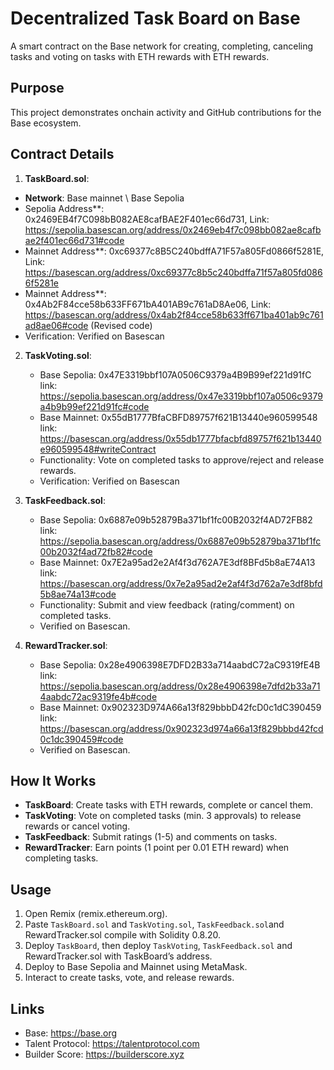 # Decentralized Task Board on Base

A smart contract on the Base network for creating, completing, canceling tasks and voting on tasks with ETH rewards with ETH rewards.

## Purpose
This project demonstrates onchain activity and GitHub contributions for the Base ecosystem.

## Contract Details
1. **TaskBoard.sol**:
- **Network**: Base mainnet \ Base Sepolia
- Sepolia Address**: 0x2469EB4f7C098bB082AE8cafBAE2F401ec66d731, Link: https://sepolia.basescan.org/address/0x2469eb4f7c098bb082ae8cafbae2f401ec66d731#code
- Mainnet Address**: 0xc69377c8B5C240bdffA71F57a805Fd0866f5281E, Link: https://basescan.org/address/0xc69377c8b5c240bdffa71f57a805fd0866f5281e
- Mainnet Address**: 0x4Ab2F84cce58b633FF671bA401AB9c761aD8Ae06, Link: https://basescan.org/address/0x4ab2f84cce58b633ff671ba401ab9c761ad8ae06#code  (Revised code)
- Verification: Verified on Basescan

2. **TaskVoting.sol**:
   - Base Sepolia: 0x47E3319bbf107A0506C9379a4B9B99ef221d91fC   link: https://sepolia.basescan.org/address/0x47e3319bbf107a0506c9379a4b9b99ef221d91fc#code
   - Base Mainnet: 0x55dB1777BfaCBFD89757f621B13440e960599548        link: https://basescan.org/address/0x55db1777bfacbfd89757f621b13440e960599548#writeContract
   - Functionality: Vote on completed tasks to approve/reject and release rewards.
   - Verification: Verified on Basescan

3. **TaskFeedback.sol**:
   - Base Sepolia: 0x6887e09b52879Ba371bf1fc00B2032f4AD72FB82  link: https://sepolia.basescan.org/address/0x6887e09b52879ba371bf1fc00b2032f4ad72fb82#code
   - Base Mainnet: 0x7E2a95ad2e2Af4f3d762A7E3df8BFd5b8aE74A13  link: https://basescan.org/address/0x7e2a95ad2e2af4f3d762a7e3df8bfd5b8ae74a13#code
   - Functionality: Submit and view feedback (rating/comment) on completed tasks.
   - Verified on Basescan.
  
4. **RewardTracker.sol**:
   - Base Sepolia: 0x28e4906398E7DFD2B33a714aabdC72aC9319fE4B  link: https://sepolia.basescan.org/address/0x28e4906398e7dfd2b33a714aabdc72ac9319fe4b#code
   - Base Mainnet: 0x902323D974A66a13f829bbbD42fcD0c1dC390459  link: https://basescan.org/address/0x902323d974a66a13f829bbbd42fcd0c1dc390459#code
   - Verified on Basescan.
       
## How It Works
- **TaskBoard**: Create tasks with ETH rewards, complete or cancel them.
- **TaskVoting**: Vote on completed tasks (min. 3 approvals) to release rewards or cancel voting.
- **TaskFeedback**: Submit ratings (1-5) and comments on tasks.
- **RewardTracker**: Earn points (1 point per 0.01 ETH reward) when completing tasks.


## Usage
1. Open Remix (remix.ethereum.org).
2. Paste `TaskBoard.sol` and `TaskVoting.sol`, `TaskFeedback.sol`and RewardTracker.sol compile with Solidity 0.8.20.
3. Deploy `TaskBoard`, then deploy `TaskVoting`, `TaskFeedback.sol` and RewardTracker.sol with TaskBoard’s address.
4. Deploy to Base Sepolia and Mainnet using MetaMask.
5. Interact to create tasks, vote, and release rewards.

## Links
- Base: https://base.org
- Talent Protocol: https://talentprotocol.com
- Builder Score: https://builderscore.xyz

